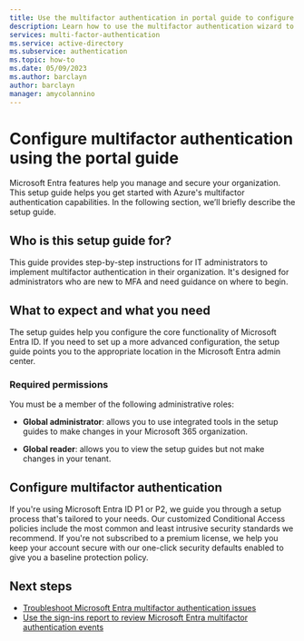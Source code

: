 ```yaml
---
title: Use the multifactor authentication in portal guide to configure MFA
description: Learn how to use the multifactor authentication wizard to deploy MFA for your organization
services: multi-factor-authentication
ms.service: active-directory
ms.subservice: authentication
ms.topic: how-to
ms.date: 05/09/2023
ms.author: barclayn
author: barclayn
manager: amycolannino
---
```


# Configure multifactor authentication using the portal guide

Microsoft Entra features help you manage and secure your organization. This setup guide helps you get started with Azure's multifactor authentication capabilities. In the following section, we’ll briefly describe the setup guide.

## Who is this setup guide for?

This guide provides step-by-step instructions for IT administrators to implement multifactor authentication in their organization. It's designed for administrators who are new to MFA and need guidance on where to begin.

## What to expect and what you need

The setup guides help you configure the core functionality of Microsoft Entra ID. If you need to set up a more advanced configuration, the setup guide points you to the appropriate location in the Microsoft Entra admin center.

### Required permissions

You must be a member of the following administrative roles:

- **Global administrator**: allows you to use integrated tools in the setup guides to make changes in your Microsoft 365 organization.

- **Global reader**: allows you to view the setup guides but not make changes in your tenant.

<a name='configure-multi-factor-authentication-mfa'></a>

## Configure multifactor authentication

If you're using Microsoft Entra ID P1 or P2, we guide you through a setup process that's tailored to your needs. Our customized Conditional Access policies include the most common and least intrusive security standards we recommend. If you're not subscribed to a premium license, we help you keep your account secure with our one-click security defaults enabled to give you a baseline protection policy.

## Next steps

- [Troubleshoot Microsoft Entra multifactor authentication issues](/troubleshoot/azure/active-directory/troubleshoot-azure-mfa-issue)
- [Use the sign-ins report to review Microsoft Entra multifactor authentication events](howto-mfa-reporting.md)
